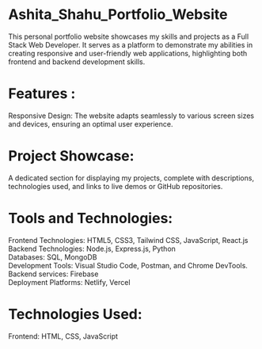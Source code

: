# Ashita_Shahu_Portfolio_Website

This personal portfolio website showcases my skills and projects as a Full Stack Web Developer. It serves as a platform to demonstrate my abilities in creating responsive and user-friendly web applications, highlighting both frontend and backend development skills.


# Features : 
Responsive Design: The website adapts seamlessly to various screen sizes and devices, ensuring an optimal user experience.


# Project Showcase: 
A dedicated section for displaying my projects, complete with descriptions, technologies used, and links to live demos or GitHub repositories.


# Tools and Technologies:
  Frontend Technologies: HTML5, CSS3, Tailwind CSS, JavaScript, React.js<br>
  Backend Technologies: Node.js, Express.js, Python<br>
  Databases: SQL, MongoDB<br>
  Development Tools: Visual Studio Code, Postman, and Chrome DevTools.<br>
  Backend services: Firebase<br>
  Deployment Platforms:  Netlify, Vercel<br>
  

# Technologies Used:
Frontend: HTML, CSS, JavaScript
